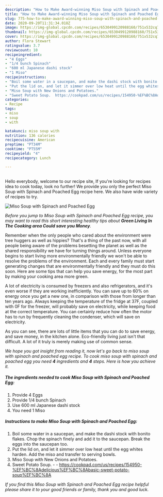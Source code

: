 ```yaml
---
description: "How to Make Award-winning Miso Soup with Spinach and Poached Egg"
title: "How to Make Award-winning Miso Soup with Spinach and Poached Egg"
slug: 775-how-to-make-award-winning-miso-soup-with-spinach-and-poached-egg
date: 2020-09-20T11:31:34.018Z
image: https://img-global.cpcdn.com/recipes/6530499120988160/751x532cq70/miso-soup-with-spinach-and-poached-egg-recipe-main-photo.jpg
thumbnail: https://img-global.cpcdn.com/recipes/6530499120988160/751x532cq70/miso-soup-with-spinach-and-poached-egg-recipe-main-photo.jpg
cover: https://img-global.cpcdn.com/recipes/6530499120988160/751x532cq70/miso-soup-with-spinach-and-poached-egg-recipe-main-photo.jpg
author: Flora Stewart
ratingvalue: 3.7
reviewcount: 10
recipeingredient:
- "4 Eggs"
- "1/4 bunch Spinach"
- "600 ml Japanese dashi stock"
- "1 Miso"
recipeinstructions:
- "Boil some water in a saucepan, and make the dashi stock with bonito flakes. Chop the spinach finely and add it to the saucepan. Break the eggs into the saucepan too."
- "Put the lid on, and let it simmer over low heat until the egg whites harden. Add the miso and transfer to serving bowls."
- "Miso Soup with New Onions and Potatoes."
- "Sweet Potato Soup.  https://cookpad.com/us/recipes/154950-%EF%BC%8Adelicious%EF%BC%8Abasic-sweet-potato-soup%EF%BC%8A"
categories:
- Recipe
tags:
- miso
- soup
- with

katakunci: miso soup with 
nutrition: 136 calories
recipecuisine: American
preptime: "PT34M"
cooktime: "PT55M"
recipeyield: "4"
recipecategory: Lunch

---
```

<br>
Hello everybody, welcome to our recipe site, If you're looking for recipes idea to cook today, look no further! We provide you only the perfect Miso Soup with Spinach and Poached Egg recipe here. We also have wide variety of recipes to try.
<br>


![Miso Soup with Spinach and Poached Egg](https://img-global.cpcdn.com/recipes/6530499120988160/751x532cq70/miso-soup-with-spinach-and-poached-egg-recipe-main-photo.jpg)

<i>Before you jump to Miso Soup with Spinach and Poached Egg recipe, you may want to read this short interesting healthy tips about 
<strong>Green Living In The Cooking area Could save you Money</strong>.</i>
</br>

Remember when the only people who cared about the environment were tree huggers as well as hippies? That's a thing of the past now, with all people being aware of the problems besetting the planet as well as the shared responsibility we have for turning things around. Unless everyone begins to start living more environmentally friendly we won't be able to resolve the problems of the environment. Each and every family must start generating changes that are environmentally friendly and they must do this soon. Here are some tips that can help you save energy, for the most part by making your cooking area more green.

A lot of electricity is consumed by freezers and also refrigerators, and it's even worse if they are working inefficiently. You can save up to 60% on energy once you get a new one, in comparison with those from longer than ten years ago. Always keeping the temperature of the fridge at 37F, coupled with 0F for the freezer, will probably save on electricity, while keeping food at the correct temperature. You can certainly reduce how often the motor has to run by frequently cleaning the condenser, which will save on electricity.

As you can see, there are lots of little items that you can do to save energy, and save money, in the kitchen alone. Eco-friendly living just isn't that difficult. A lot of it truly is merely making use of common sense.


<i>We hope you got insight from reading it, now let's go back to miso soup with spinach and poached egg recipe. To cook miso soup with spinach and poached egg you need <strong>4</strong> ingredients and <strong>4</strong> steps. Here is how you achieve it.
</i>

##### The ingredients needed to cook Miso Soup with Spinach and Poached Egg:

1. Provide 4 Eggs
1. Provide 1/4 bunch Spinach
1. Use 600 ml Japanese dashi stock
1. You need 1 Miso


##### Instructions to make Miso Soup with Spinach and Poached Egg:

1. Boil some water in a saucepan, and make the dashi stock with bonito flakes. Chop the spinach finely and add it to the saucepan. Break the eggs into the saucepan too.
1. Put the lid on, and let it simmer over low heat until the egg whites harden. Add the miso and transfer to serving bowls.
1. Miso Soup with New Onions and Potatoes.
1. Sweet Potato Soup. -  - https://cookpad.com/us/recipes/154950-%EF%BC%8Adelicious%EF%BC%8Abasic-sweet-potato-soup%EF%BC%8A


<i>If you find this Miso Soup with Spinach and Poached Egg recipe helpful please share it to your good friends or family, thank you and good luck.</i>
